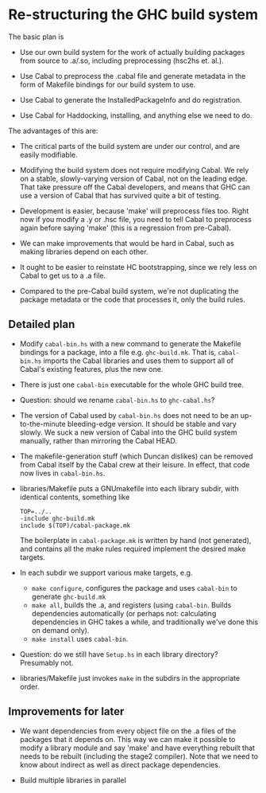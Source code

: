# Re-structuring the GHC build system


The basic plan is 

- Use our own build system for the work of actually
  building packages from source to .a/.so, including
  preprocessing (hsc2hs et. al.).

- Use Cabal to preprocess the .cabal file and generate
  metadata in the form of Makefile bindings for our
  build system to use.

- Use Cabal to generate the InstalledPackageInfo and
  do registration.

- Use Cabal for Haddocking, installing, and anything else
  we need to do.


The advantages of this are:

- The critical parts of the build system are under our
  control, and are easily modifiable.    

- Modifying the build system does not require modifying Cabal.
  We rely on a stable, slowly-varying version of Cabal, not on the
  leading edge.  That take pressure off the Cabal developers,
  and means that GHC can use a version of Cabal that has 
  survived quite a bit of testing.

- Development is easier, because 'make' will preprocess files
  too.  Right now if you modify a .y or .hsc file, you need
  to tell Cabal to preprocess again before saying 'make'
  (this is a regression from pre-Cabal).

- We can make improvements that would be hard in Cabal, such
  as making libraries depend on each other.

- It ought to be easier to reinstate HC bootstrapping,
  since we rely less on Cabal to get us to a .a file.

- Compared to the pre-Cabal build system, we're not
  duplicating the package metadata or the code that processes it,
  only the build rules.

## Detailed plan

- Modify `cabal-bin.hs` with a new command to generate the
  Makefile bindings for a package, into a file e.g. 
  `ghc-build.mk`.  That is, `cabal-bin.hs` imports the Cabal libraries
  and uses them to support all of Cabal's existing features, plus
  the new one. 

- There is just one `cabal-bin` executable for
  the whole GHC build tree.  

- Question: should we rename `cabal-bin.hs` to `ghc-cabal.hs`?

- The version of Cabal used by `cabal-bin.hs` does not need to be an up-to-the-minute
  bleeding-edge version.  It should be stable and vary slowly.  We suck a new
  version of Cabal into the GHC build system manually, rather than mirroring the
  Cabal HEAD.

- The makefile-generation stuff (which Duncan dislikes) can be removed from Cabal itself
  by the Cabal crew at their leisure.  In effect, that code now lives in `cabal-bin.hs`.

- libraries/Makefile puts a GNUmakefile into each library
  subdir, with identical contents, something like

  ```wiki
  TOP=../..
  -include ghc-build.mk
  include $(TOP)/cabal-package.mk
  ```

  The boilerplate in `cabal-package.mk` is written by hand (not generated), and
  contains all the make rules required implement the desired make targets.

- In each subdir we support various make targets, e.g.

  - `make configure`, configures the package and uses `cabal-bin` to generate `ghc-build.mk`
  - `make all`, builds the .a, and registers (using `cabal-bin`.  Builds dependencies 
    automatically (or perhaps not: calculating dependencies
    in GHC takes a while, and traditionally we've done this on demand only).
  - `make install` uses `cabal-bin`.

- Question: do we still have `Setup.hs` in each library directory?  Presumably not.

- libraries/Makefile just invokes `make` in the subdirs in the 
  appropriate order.

## Improvements for later

- We want dependencies from every object file on the .a files of the
  packages that it depends on.  This way we can make it possible to
  modify a library module and say 'make' and have everything rebuilt 
  that needs to be rebuilt (including the stage2 compiler).  Note that
  we need to know about indirect as well as direct package dependencies.

- Build multiple libraries in parallel
